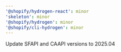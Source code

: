 ```yaml
---
'@shopify/hydrogen-react': minor
'skeleton': minor
'@shopify/hydrogen': minor
'@shopify/cli-hydrogen': minor
---
```


Update SFAPI and CAAPI versions to 2025.04
